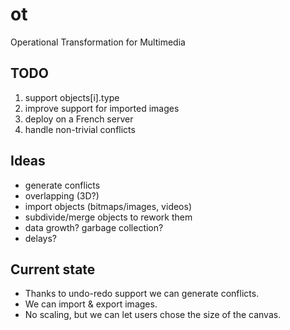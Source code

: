 ot
==

Operational Transformation for Multimedia

## TODO
1. support objects[i].type
2. improve support for imported images
3. deploy on a French server
4. handle non-trivial conflicts

## Ideas
- generate conflicts
- overlapping (3D?)
- import objects (bitmaps/images, videos)
- subdivide/merge objects to rework them
- data growth? garbage collection?
- delays?

## Current state
- Thanks to undo-redo support we can generate conflicts.
- We can import & export images.
- No scaling, but we can let users chose the size of the canvas.

